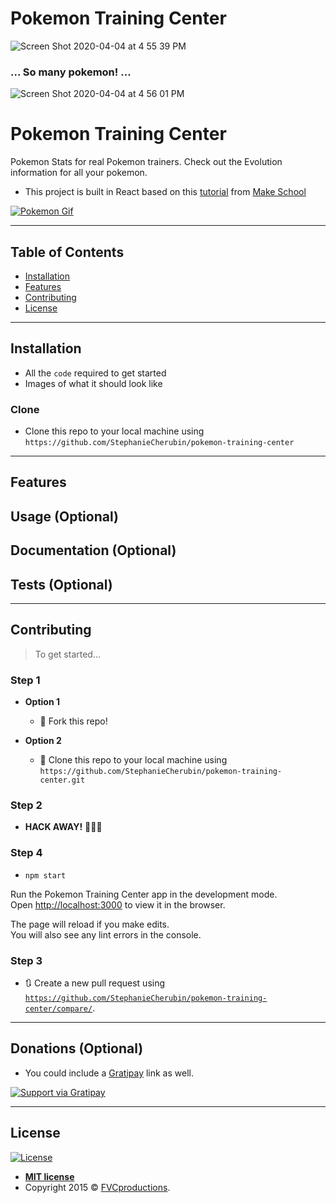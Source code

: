 # Pokemon Training Center

![Screen Shot 2020-04-04 at 4 55 39 PM](https://user-images.githubusercontent.com/26418542/78461273-8b731080-7695-11ea-80af-95ac545d5562.png)

### ... So many pokemon! ...

![Screen Shot 2020-04-04 at 4 56 01 PM](https://user-images.githubusercontent.com/26418542/78461414-a85c1380-7696-11ea-9d9a-1fa4cedb7b66.png)

# Pokemon Training Center

Pokemon Stats for real Pokemon trainers. Check out the Evolution information for all your pokemon. 
- This project is built in React based on this [tutorial](https://www.makeschool.com/academy/track/standalone/react-fundamentals-vm0/setting-up-react) from [Make School](http://makeschool.com)

[![Pokemon Gif](https://media.giphy.com/media/vsyKKf1t22nmw/giphy.gif)]()

---

## Table of Contents

- [Installation](#installation)
- [Features](#features)
- [Contributing](#contributing)
- [License](#license)
---

## Installation

- All the `code` required to get started
- Images of what it should look like

### Clone

- Clone this repo to your local machine using `https://github.com/StephanieCherubin/pokemon-training-center`

---

## Features
## Usage (Optional)
## Documentation (Optional)
## Tests (Optional)
---

## Contributing

> To get started...

### Step 1

- **Option 1**
    - 🍴 Fork this repo!

- **Option 2**
    - 👯 Clone this repo to your local machine using `https://github.com/StephanieCherubin/pokemon-training-center.git`

### Step 2

- **HACK AWAY!** 🔨🔨🔨

### Step 4
- `npm start`

Run the Pokemon Training Center app in the development mode.  
Open [http://localhost:3000](http://localhost:3000) to view it in the browser.

The page will reload if you make edits.  
You will also see any lint errors in the console.

### Step 3

- 🔃 Create a new pull request using <a href="https://github.com/StephanieCherubin/pokemon-training-center/compare/" target="_blank">`https://github.com/StephanieCherubin/pokemon-training-center/compare/`</a>.

---

## Donations (Optional)

- You could include a <a href="https://cdn.rawgit.com/gratipay/gratipay-badge/2.3.0/dist/gratipay.png" target="_blank">Gratipay</a> link as well.

[![Support via Gratipay](https://cdn.rawgit.com/gratipay/gratipay-badge/2.3.0/dist/gratipay.png)](https://gratipay.com/fvcproductions/)


---

## License

[![License](http://img.shields.io/:license-mit-blue.svg?style=flat-square)](http://badges.mit-license.org)

- **[MIT license](http://opensource.org/licenses/mit-license.php)**
- Copyright 2015 © <a href="http://fvcproductions.com" target="_blank">FVCproductions</a>.
